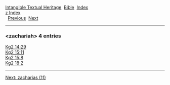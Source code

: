 [Intangible Textual Heritage](../../index)  [Bible](../index) 
[Index](index)   
[z Index](_z_)  
  [Previous](c12708)  [Next](c12710) 

------------------------------------------------------------------------

### &lt;zachariah&gt; 4 entries

[Kg2 14:29](../kjv/kg2014.htm#029)  
[Kg2 15:11](../kjv/kg2015.htm#011)  
[Kg2 15:8](../kjv/kg2015.htm#008)  
[Kg2 18:2](../kjv/kg2018.htm#002)  

------------------------------------------------------------------------

[Next: zacharias (11)](c12710)
